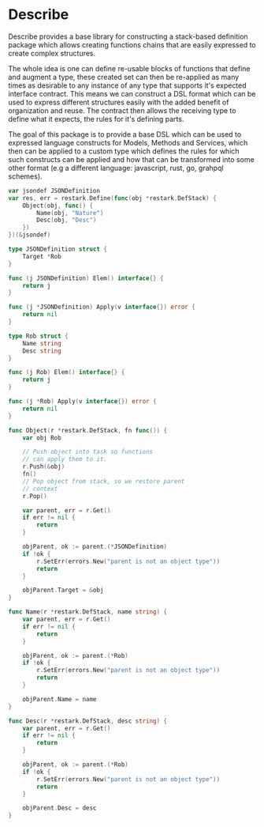 # Describe
Describe provides a base library for constructing a stack-based definition package which allows creating functions chains
that are easily expressed to create complex structures.

The whole idea is one can define re-usable blocks of functions that define and augment a type, these created set can then be re-applied as many times as desirable to any instance of any type that supports it's expected interface contract. This means we can construct a DSL format which can be used to express different structures easily with the added benefit of organization and reuse. The contract then allows the receiving type to define what it expects, the rules for it's defining parts.

The goal of this package is to provide a base DSL which can be used to expressed language constructs for Models, Methods and Services, which then can be applied to a custom type which defines the rules for which such constructs can be applied and how that can be transformed into some other format (e.g a different language: javascript, rust, go, grahpql schemes). 

```go
var jsondef JSONDefinition
var res, err = restark.Define(func(obj *restark.DefStack) {
    Object(obj, func() {
        Name(obj, "Nature")
        Desc(obj, "Desc")
    })
})(&jsondef)
```

```go
type JSONDefinition struct {
	Target *Rob
}

func (j JSONDefinition) Elem() interface{} {
	return j
}

func (j *JSONDefinition) Apply(v interface{}) error {
	return nil
}

type Rob struct {
	Name string
	Desc string
}

func (j Rob) Elem() interface{} {
	return j
}

func (j *Rob) Apply(v interface{}) error {
	return nil
}

func Object(r *restark.DefStack, fn func()) {
	var obj Rob

	// Push object into task so functions
	// can apply them to it.
	r.Push(&obj)
	fn()
	// Pop object from stack, so we restore parent
	// context
	r.Pop()

	var parent, err = r.Get()
	if err != nil {
		return
	}

	objParent, ok := parent.(*JSONDefinition)
	if !ok {
		r.SetErr(errors.New("parent is not an object type"))
		return
	}

	objParent.Target = &obj
}

func Name(r *restark.DefStack, name string) {
	var parent, err = r.Get()
	if err != nil {
		return
	}

	objParent, ok := parent.(*Rob)
	if !ok {
		r.SetErr(errors.New("parent is not an object type"))
		return
	}

	objParent.Name = name
}

func Desc(r *restark.DefStack, desc string) {
	var parent, err = r.Get()
	if err != nil {
		return
	}

	objParent, ok := parent.(*Rob)
	if !ok {
		r.SetErr(errors.New("parent is not an object type"))
		return
	}

	objParent.Desc = desc
}
```
